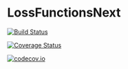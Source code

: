 # LossFunctionsNext

[![Build Status](https://travis-ci.org/joshday/LossFunctionsNext.jl.svg?branch=master)](https://travis-ci.org/joshday/LossFunctionsNext.jl)

[![Coverage Status](https://coveralls.io/repos/joshday/LossFunctionsNext.jl/badge.svg?branch=master&service=github)](https://coveralls.io/github/joshday/LossFunctionsNext.jl?branch=master)

[![codecov.io](http://codecov.io/github/joshday/LossFunctionsNext.jl/coverage.svg?branch=master)](http://codecov.io/github/joshday/LossFunctionsNext.jl?branch=master)
